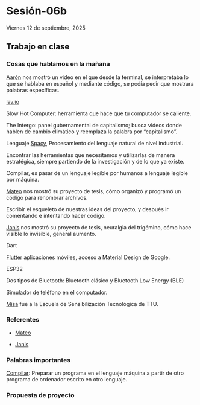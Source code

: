 # Sesión-06b

Viernes 12 de septiembre, 2025

## Trabajo en clase

### Cosas que hablamos en la mañana

[Aarón](https://github.com/montoyamoraga) nos mostró un video en el que desde la terminal, se interpretaba lo que se hablaba en español y mediante código, se podía pedir que mostrara palabras específicas.

[lav.io](https://lav.io/)

Slow Hot Computer: herramienta que hace que tu computador se caliente.

The Intergo: panel gubernamental de capitalismo; busca videos donde hablen de cambio climático y reemplaza la palabra por “capitalismo”.

Lenguaje [Spacy](https://spacy.io/), Procesamiento del lenguaje natural de nivel industrial.

Encontrar las herramientas que necesitamos y utilizarlas de manera estratégica, siempre partiendo de la investigación y de lo que ya existe.

Compilar, es pasar de un lenguaje legible por humanos a lenguaje legible por máquina.

[Mateo](https://github.com/matbutom/) nos mostró su proyecto de tesis, cómo organizó y programó un código para renombrar archivos.

Escribir el esqueleto de nuestras ideas del proyecto, y después ir comentando e intentando hacer código.

[Janis](https://github.com/janisepulveda/auna) nos mostró su proyecto de tesis, neuralgia del trigémino, cómo hace visible lo invisible, general aumento.

Dart

[Flutter](https://flutter.dev/) aplicaciones móviles, acceso a Material Design de Google.

ESP32

Dos tipos de Bluetooth: Bluetooth clásico y Bluetooth Low Energy (BLE)

Simulador de teléfono en el computador.

[Misa](https://github.com/misaaaaaa) fue a la Escuela de Sensibilización Tecnológica de TTU.

### Referentes

- [Mateo](https://github.com/matbutom/)

- [Janis](https://github.com/janisepulveda/auna)

### Palabras importantes

[Compilar](https://www.rae.es/drae2001/compilar): Preparar un programa en el lenguaje máquina a partir de otro programa de ordenador escrito en otro lenguaje.

### Propuesta de proyecto
